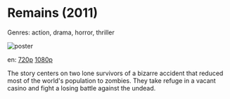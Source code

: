 # Remains (2011)

Genres: action, drama, horror, thriller

![poster](http://image.tmdb.org/t/p/w500/wR6UM5CmvnWpPTqSBwpVBQlPAsB.jpg)

en:
  [720p](magnet:?xt=urn:btih:F67BE2EEBEAD59E9813C279C3D4B465FD78BDC9A&tr=udp://glotorrents.pw:6969/announce&tr=udp://tracker.opentrackr.org:1337/announce&tr=udp://torrent.gresille.org:80/announce&tr=udp://tracker.openbittorrent.com:80&tr=udp://tracker.coppersurfer.tk:6969&tr=udp://tracker.leechers-paradise.org:6969&tr=udp://p4p.arenabg.ch:1337&tr=udp://tracker.internetwarriors.net:1337)
  [1080p](magnet:?xt=urn:btih:DC5FDB133DAD6C24B5CC9F2D39778F679032A39A&tr=udp://glotorrents.pw:6969/announce&tr=udp://tracker.opentrackr.org:1337/announce&tr=udp://torrent.gresille.org:80/announce&tr=udp://tracker.openbittorrent.com:80&tr=udp://tracker.coppersurfer.tk:6969&tr=udp://tracker.leechers-paradise.org:6969&tr=udp://p4p.arenabg.ch:1337&tr=udp://tracker.internetwarriors.net:1337)
  


The story centers on two lone survivors of a bizarre accident that reduced most of the world's population to zombies. They take refuge in a vacant casino and fight a losing battle against the undead.